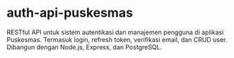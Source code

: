 # auth-api-puskesmas
RESTful API untuk sistem autentikasi dan manajemen pengguna di aplikasi Puskesmas. Termasuk login, refresh token, verifikasi email, dan CRUD user. Dibangun dengan Node.js, Express, dan PostgreSQL.
